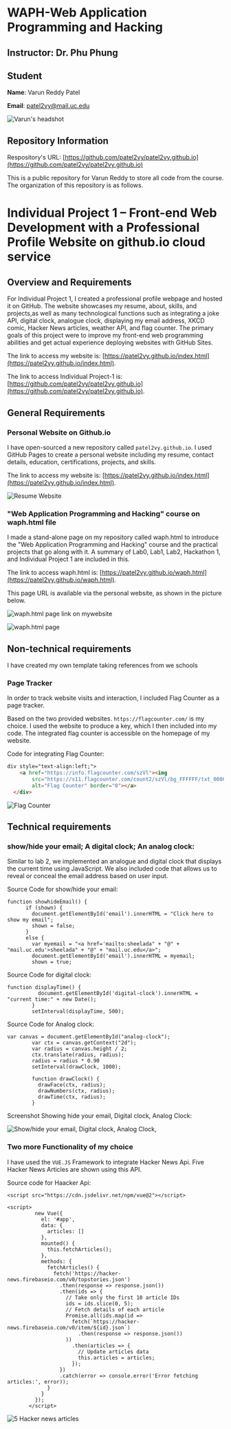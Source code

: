 # WAPH-Web Application Programming and Hacking

## Instructor: Dr. Phu Phung

## Student

**Name**: Varun Reddy Patel

**Email**: patel2vy@mail.uc.edu

![Varun's headshot](images/Patel's_pic.jpg)

## Repository Information

Respository's URL: [https://github.com/patel2vy/patel2vy.github.io](https://github.com/patel2vy/patel2vy.github.io)

This is a public repository for Varun Reddy to store all code from the course. The organization of this repository is as follows.

# Individual Project 1 – Front-end Web Development with a Professional Profile Website on github.io cloud service

## Overview and Requirements 

For Individual Project 1, I created a professional profile webpage and hosted it on GitHub. The website showcases my resume, about, skills, and projects,as well as many technological functions such as integrating a joke API, digital clock, analogue clock, displaying my email address, XKCD comic, Hacker News articles, weather API, and flag counter. The primary goals of this project were to improve my front-end web programming abilities and get actual experience deploying websites with GitHub Sites.

The link to access my website is: [https://patel2vy.github.io/index.html](https://patel2vy.github.io/index.html).

The link to access Individual Project-1 is: [https://github.com/patel2vy/patel2vy.github.io](https://github.com/patel2vy/patel2vy.github.io).

## General Requirements

### Personal Website on Github.io

I have open-sourced a new repository called `patel2vy.github.io`. I used GitHub Pages to create a personal website including my resume, contact details, education, certifications, projects, and skills.

The link to access my website is: [https://patel2vy.github.io/index.html](https://patel2vy.github.io/index.html).

![Resume Website](images/resumepage.png)

### "Web Application Programming and Hacking" course on waph.html file

I made a stand-alone page on my repository called waph.html to introduce the "Web Application Programming and Hacking" course and the practical projects that go along with it. A summary of Lab0, Lab1, Lab2, Hackathon 1, and Individual Project 1 are included in this. 

The link to access waph.html is: [https://patel2vy.github.io/waph.html](https://patel2vy.github.io/waph.html).

This page URL is available via the personal website, as shown in the picture below.

![waph.html page link on mywebsite](images/htmlink.png)

![waph.html page](images/waphhtml.png)

## Non-technical requirements

I have created my own template taking references from we schools


### Page Tracker

In order to track website visits and interaction, I included Flag Counter as a page tracker. 

Based on the two provided websites. `https://flagcounter.com/` is my choice. I used the website to produce a key, which I then included into my code. The integrated flag counter is accessible on the homepage of my website.

Code for integrating Flag Counter:

```html
div style="text-align:left;">
    <a href="https://info.flagcounter.com/szVl"><img
        src="https://s11.flagcounter.com/count2/szVl/bg_FFFFFF/txt_000000/border_000000/columns_2/maxflags_10/viewers_0/labels_1/pageviews_1/flags_0/percent_0/"
        alt="Flag Counter" border="0"></a>
  </div>
```

![Flag Counter](images/Flagcounter.png)

## Technical requirements

### show/hide your email; A digital clock; An analog clock:

Similar to lab 2, we implemented an analogue and digital clock that displays the current time using JavaScript. We also included code that allows us to reveal or conceal the email address based on user input.

Source Code for show/hide your email:

```JS
function showhideEmail() {
      if (shown) {
        document.getElementById('email').innerHTML = "Click here to show my email";
        shown = false;
      }
      else {
        var myemail = "<a href='mailto:sheelada" + "@" + "mail.uc.edu'>sheelada" + "@" + "mail.uc.edu</a>";
        document.getElementById('email').innerHTML = myemail;
        shown = true;
```

Source Code for digital clock:
```JS
function displayTime() {
          document.getElementById('digital-clock').innerHTML = "current time:" + new Date();
        }
        setInterval(displayTime, 500);
```

Source Code for Analog clock:
```JS
var canvas = document.getElementById("analog-clock");
        var ctx = canvas.getContext("2d");
        var radius = canvas.height / 2;
        ctx.translate(radius, radius);
        radius = radius * 0.90
        setInterval(drawClock, 1000);

        function drawClock() {
          drawFace(ctx, radius);
          drawNumbers(ctx, radius);
          drawTime(ctx, radius);
        }
```

Screenshot Showing hide your email, Digital clock, Analog Clock:

![Show/hide your email, Digital clock, Analog Clock,](images/sda.png)

### Two more Functionality of my choice

I have used the `VUE.JS` Framework to integrate Hacker News Api. Five Hacker News Articles are shown using this API. 

Source code for Haacker Api:
```JS
<script src="https://cdn.jsdelivr.net/npm/vue@2"></script>
```
 ```JS
<script>
          new Vue({
            el: '#app',
            data: {
              articles: []
            },
            mounted() {
              this.fetchArticles();
            },
            methods: {
              fetchArticles() {
                fetch('https://hacker-news.firebaseio.com/v0/topstories.json')
                  .then(response => response.json())
                  .then(ids => {
                    // Take only the first 10 article IDs
                    ids = ids.slice(0, 5);
                    // Fetch details of each article
                    Promise.all(ids.map(id =>
                      fetch(`https://hacker-news.firebaseio.com/v0/item/${id}.json`)
                        .then(response => response.json())
                    ))
                      .then(articles => {
                        // Update articles data
                        this.articles = articles;
                      });
                  })
                  .catch(error => console.error('Error fetching articles:', error));
              }
            }
          });
        </script>
 ```
![5 Hacker news articles](images/Hackernews.png)
